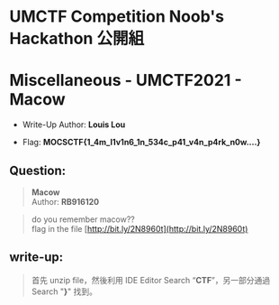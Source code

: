 # UMCTF Competition Noob's Hackathon 公開組


# Miscellaneous - UMCTF2021 - Macow

- Write-Up Author: **Louis Lou**

- Flag: **MOCSCTF{1_4m_l1v1n6_1n_534c_p41_v4n_p4rk_n0w....}**


## **Question:**
>**Macow**</br>
>Author: **RB916120**

>do you remember macow??</br>
>flag in the file [http://bit.ly/2N8960t](http://bit.ly/2N8960t)


## **write-up:**

>首先 unzip file，然後利用 IDE Editor Search “**CTF**”，另一部分通過 Search "**}**" 找到。
